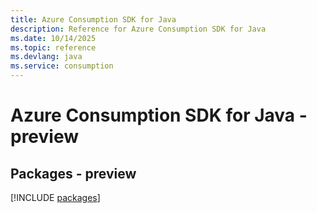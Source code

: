 ```yaml
---
title: Azure Consumption SDK for Java
description: Reference for Azure Consumption SDK for Java
ms.date: 10/14/2025
ms.topic: reference
ms.devlang: java
ms.service: consumption
---
```

# Azure Consumption SDK for Java - preview
## Packages - preview
[!INCLUDE [packages](consumption-index.md)]